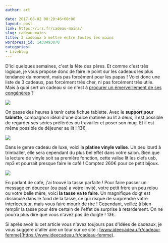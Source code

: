 ```yaml
---
author: art

date: 2017-06-02 08:29:46+00:00
layout: post
link: https://irz.fr/cadeau-mains/
slug: cadeau-mains
title: 3 cadeaux à mettre entre toutes les mains
wordpress_id: 1438493870
categories:
- Liveblog
---
```


D'ici quelques semaines, c'est la fête des pères. Et comme c'est très logique, je vous propose donc de faire le point sur les cadeaux les plus   tendance du moment, mais pas forcément pour les papas ! Voici donc une liste de 3 cadeaux, pas forcément très cher, ni pas forcément très utile. Mais à quoi sert un cadeau si ce n'est à [procurer un émerveillement de ses congénères](https://irz.fr/meilleur-cadeau) ?

[![](https://static.irz.fr/2017/06/support-tablette-ibed.jpg)](https://irz.fr/recherche?q=support-tablette-ibed)

On passe des heures à tenir cette fichue tablette. Avec le **support pour tablette**, compagnon idéal d'une douce matinée au lit à deux, il est possible de regarder ses séries préférées ou travailler et poser son mug. Et il est même possible de déjeuner au lit ! 13€.

[![](https://static.irz.fr/2017/06/platine-vinyle-rouge.jpeg)](https://irz.fr/recherche?q=platine-vinyle-rouge)

Dans le genre cadeau de luxe, voici la **platine vinyle valise**. Un peu lourd à trimballer, elle sera cependant du plus bel effet dans votre salon. Bien que la lecture de vinyle soit sa première fonction, cette valise lit les clefs usb, mp3 et pourrait presque faire le café ! Comptez 260€ pour ce petit bijoux.

[![](https://static.irz.fr/2017/06/tasse-va-te-faire-ideecadeau-fr_4333-2ff85743.jpg)](https://irz.fr/recherche?q=tasse-va-te-faire-ideecadeau-fr_4333-2ff85743)

En parlant de café, j'ai trouvé la tasse parfaite ! Pour faire passer un message en douceur (ou pas) a votre invité, votre petit frère un peu relou ou votre belle mère, voici **la tasse va te faire**. Un magnifique doigt est dissimulé dans le fond de la tasse, ce qui risque de surprendre votre interlocuteur, mais vous faire mourir de rire ! Cependant, veillez à bien remplir la tasse pour être certain de l'effet de surprise à retardement. On ne pourra plus dire que vous n'avez pas de doigté ! 13€.

Si après avoir lu cet article vous n'avez toujours pas d'idées de cadeaux, je vous suggère d'aller aire un tour sur ce site : [www.ideecadeau.fr/cadeau-femme](https://www.ideecadeau.fr/cadeau-femme).
